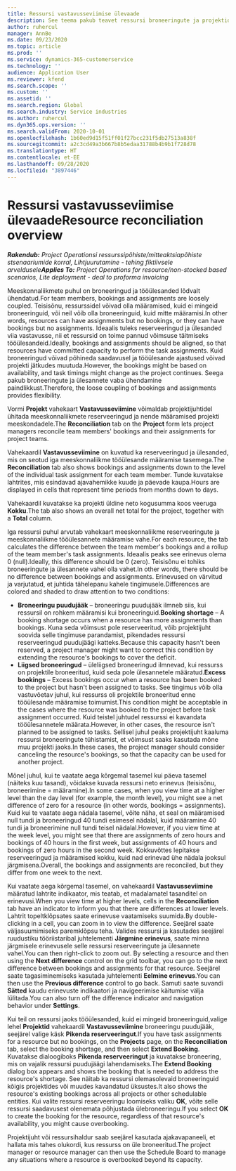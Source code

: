 ```yaml
---
title: Ressursi vastavusseviimise ülevaade
description: See teema pakub teavet ressursi broneeringute ja projektide määramise sobimise tagamise kohta.
author: ruhercul
manager: AnnBe
ms.date: 09/23/2020
ms.topic: article
ms.prod: ''
ms.service: dynamics-365-customerservice
ms.technology: ''
audience: Application User
ms.reviewer: kfend
ms.search.scope: ''
ms.custom: ''
ms.assetid: ''
ms.search.region: Global
ms.search.industry: Service industries
ms.author: ruhercul
ms.dyn365.ops.version: ''
ms.search.validFrom: 2020-10-01
ms.openlocfilehash: 1b60ed9d15f51ff01f27bcc231f5db27513a838f
ms.sourcegitcommit: a2c3cd49a3b667b8b5edaa31788b4b9b1f728d78
ms.translationtype: HT
ms.contentlocale: et-EE
ms.lasthandoff: 09/28/2020
ms.locfileid: "3897446"
---
```

# <a name="resource-reconciliation-overview"></a><span data-ttu-id="806de-103">Ressursi vastavusseviimise ülevaade</span><span class="sxs-lookup"><span data-stu-id="806de-103">Resource reconciliation overview</span></span>

<span data-ttu-id="806de-104">_**Rakendub:** Project Operationsi ressurssipõhiste/mitteaktsiapõhiste stsenaariumide korral,  Lihtjuurutamine - tehing fiktiivsele arveldusele_</span><span class="sxs-lookup"><span data-stu-id="806de-104">_**Applies To:** Project Operations for resource/non-stocked based scenarios, Lite deployment - deal to proforma invoicing_</span></span>

<span data-ttu-id="806de-105">Meeskonnaliikmete puhul on broneeringud ja tööülesanded lõdvalt ühendatud.</span><span class="sxs-lookup"><span data-stu-id="806de-105">For team members, bookings and assignments are loosely coupled.</span></span> <span data-ttu-id="806de-106">Teisisõnu, ressurssidel võivad olla määramised, kuid ei mingeid broneeringuid, või neil võib olla broneeringuid, kuid mitte määramisi.</span><span class="sxs-lookup"><span data-stu-id="806de-106">In other words, resources can have assignments but no bookings, or they can have bookings but no assignments.</span></span> <span data-ttu-id="806de-107">Ideaalis tuleks reserveeringud ja ülesanded viia vastavusse, nii et ressursid on toime pannud võimsuse täitmiseks tööülesandeid.</span><span class="sxs-lookup"><span data-stu-id="806de-107">Ideally, bookings and assignments should be aligned, so that resources have committed capacity to perform the task assignments.</span></span> <span data-ttu-id="806de-108">Kuid broneeringud võivad põhineda saadavusel ja tööülesande ajastused võivad projekti jätkudes muutuda.</span><span class="sxs-lookup"><span data-stu-id="806de-108">However, the bookings might be based on availability, and task timings might change as the project continues.</span></span> <span data-ttu-id="806de-109">Seega pakub broneeringute ja ülesannete vaba ühendamine paindlikkust.</span><span class="sxs-lookup"><span data-stu-id="806de-109">Therefore, the loose coupling of bookings and assignments provides flexibility.</span></span>

<span data-ttu-id="806de-110">Vormi **Projekt** vahekaart **Vastavusseviimine** võimaldab projektijuhtidel ühitada meeskonnaliikmete reserveeringud ja nende määramised projekti meeskondadele.</span><span class="sxs-lookup"><span data-stu-id="806de-110">The **Reconciliation** tab on the **Project** form lets project managers reconcile team members' bookings and their assignments for project teams.</span></span>

<span data-ttu-id="806de-111">Vahekaardil **Vastavusseviimine** on kuvatud ka reserveeringud ja ülesanded, mis on seotud iga meeskonnaliikme tööülesande määramise tasemega.</span><span class="sxs-lookup"><span data-stu-id="806de-111">The **Reconciliation** tab also shows bookings and assignments down to the level of the individual task assignment for each team member.</span></span> <span data-ttu-id="806de-112">Tunde kuvatakse lahtrites, mis esindavad ajavahemikke kuude ja päevade kaupa.</span><span class="sxs-lookup"><span data-stu-id="806de-112">Hours are displayed in cells that represent time periods from months down to days.</span></span>

<span data-ttu-id="806de-113">Vahekaardil kuvatakse ka projekti üldine neto kogusumma koos veeruga **Kokku**.</span><span class="sxs-lookup"><span data-stu-id="806de-113">The tab also shows an overall net total for the project, together with a **Total** column.</span></span>

<span data-ttu-id="806de-114">Iga ressursi puhul arvutab vahekaart meeskonnaliikme reserveeringute ja meeskonnaliikme tööülesannete määramise vahe.</span><span class="sxs-lookup"><span data-stu-id="806de-114">For each resource, the tab calculates the difference between the team member's bookings and a rollup of the team member's task assignments.</span></span> <span data-ttu-id="806de-115">Ideaalis peaks see erinevus olema 0 (null).</span><span class="sxs-lookup"><span data-stu-id="806de-115">Ideally, this difference should be 0 (zero).</span></span> <span data-ttu-id="806de-116">Teisisõnu ei tohiks broneeringute ja ülesannete vahel olla vahet.</span><span class="sxs-lookup"><span data-stu-id="806de-116">In other words, there should be no difference between bookings and assignments.</span></span> <span data-ttu-id="806de-117">Erinevused on värvitud ja varjutatud, et juhtida tähelepanu kahele tingimusele.</span><span class="sxs-lookup"><span data-stu-id="806de-117">Differences are colored and shaded to draw attention to two conditions:</span></span>

- <span data-ttu-id="806de-118">**Broneeringu puudujääk** – broneeringu puudujääk ilmneb siis, kui ressursil on rohkem määramisi kui broneeringuid.</span><span class="sxs-lookup"><span data-stu-id="806de-118">**Booking shortage** – A booking shortage occurs when a resource has more assignments than bookings.</span></span> <span data-ttu-id="806de-119">Kuna seda võimsust pole reserveeritud, võib projektijuht soovida selle tingimuse parandamist, pikendades ressursi reserveeringud puudujäägi katteks.</span><span class="sxs-lookup"><span data-stu-id="806de-119">Because this capacity hasn't been reserved, a project manager might want to correct this condition by extending the resource's bookings to cover the deficit.</span></span>
- <span data-ttu-id="806de-120">**Liigsed broneeringud** – üleliigsed broneeringud ilmnevad, kui ressurss on projektile broneeritud, kuid seda pole ülesannetele määratud.</span><span class="sxs-lookup"><span data-stu-id="806de-120">**Excess bookings** – Excess bookings occur when a resource has been booked to the project but hasn't been assigned to tasks.</span></span> <span data-ttu-id="806de-121">See tingimus võib olla vastuvõetav juhul, kui ressurss oli projektile broneeritud enne tööülesande määramise toimumist.</span><span class="sxs-lookup"><span data-stu-id="806de-121">This condition might be acceptable in the cases where the resource was booked to the project before task assignment occurred.</span></span> <span data-ttu-id="806de-122">Kuid teistel juhtudel ressurssi ei kavandata tööülesannetele määrata.</span><span class="sxs-lookup"><span data-stu-id="806de-122">However, in other cases, the resource isn't planned to be assigned to tasks.</span></span> <span data-ttu-id="806de-123">Sellisel juhul peaks projektijuht kaaluma ressursi broneeringute tühistamist, et võimsust saaks kasutada mõne muu projekti jaoks.</span><span class="sxs-lookup"><span data-stu-id="806de-123">In these cases, the project manager should consider canceling the resource's bookings, so that the capacity can be used for another project.</span></span>

<span data-ttu-id="806de-124">Mõnel juhul, kui te vaatate aega kõrgemal tasemel kui päeva tasemel (näiteks kuu tasand), võidakse kuvada ressursi neto erinevus (teisisõnu, broneerimine = määramine).</span><span class="sxs-lookup"><span data-stu-id="806de-124">In some cases, when you view time at a higher level than the day level (for example, the month level), you might see a net difference of zero for a resource (in other words, bookings = assignments).</span></span> <span data-ttu-id="806de-125">Kuid kui te vaatate aega nädala tasemel, võite näha, et seal on määramised null tundi ja broneeringud 40 tundi esimesel nädalal, kuid määramine 40 tundi ja broneerimine null tundi teisel nädalal.</span><span class="sxs-lookup"><span data-stu-id="806de-125">However, if you view time at the week level, you might see that there are assignments of zero hours and bookings of 40 hours in the first week, but assignments of 40 hours and bookings of zero hours in the second week.</span></span> <span data-ttu-id="806de-126">Kokkuvõttes lepitakse reserveeringud ja määramised kokku, kuid nad erinevad ühe nädala jooksul järgmisena.</span><span class="sxs-lookup"><span data-stu-id="806de-126">Overall, the bookings and assignments are reconciled, but they differ from one week to the next.</span></span>

<span data-ttu-id="806de-127">Kui vaatate aega kõrgemal tasemel, on vahekaardil **Vastavusseviimine** määratud lahtrite indikaator, mis teatab, et madalamatel tasanditel on erinevusi.</span><span class="sxs-lookup"><span data-stu-id="806de-127">When you view time at higher levels, cells in the **Reconciliation** tab have an indicator to inform you that there are differences at lower levels.</span></span> <span data-ttu-id="806de-128">Lahtrit topeltklõpsates saate erinevuse vaatamiseks suumida.</span><span class="sxs-lookup"><span data-stu-id="806de-128">By double-clicking in a cell, you can zoom in to view the difference.</span></span> <span data-ttu-id="806de-129">Seejärel saate väljasuumimiseks paremklõpsu teha. Valides ressursi ja kasutades seejärel ruudustiku tööriistaribal juhtelementi **Järgmine erinevus**, saate minna järgmisele erinevusele selle ressursi reserveeringute ja ülesannete vahel.</span><span class="sxs-lookup"><span data-stu-id="806de-129">You can then right-click to zoom out. By selecting a resource and then using the **Next difference** control on the grid toolbar, you can go to the next difference between bookings and assignments for that resource.</span></span> <span data-ttu-id="806de-130">Seejärel saate tagasiminemiseks kasutada juhtelementi **Eelmine erinevus**.</span><span class="sxs-lookup"><span data-stu-id="806de-130">You can then use the **Previous difference** control to go back.</span></span> <span data-ttu-id="806de-131">Samuti saate suvandi **Sätted** kaudu erinevuste indikaatori ja navigeerimise käitumise välja lülitada.</span><span class="sxs-lookup"><span data-stu-id="806de-131">You can also turn off the difference indicator and navigation behavior under **Settings**.</span></span>


<span data-ttu-id="806de-132">Kui teil on ressursi jaoks tööülesanded, kuid ei mingeid broneeringuid,valige lehel **Projektid** vahekaardil **Vastavusseviimine** broneeringu puudujääk, seejärel valige käsk **Pikenda reserveeringut**.</span><span class="sxs-lookup"><span data-stu-id="806de-132">If you have task assignments for a resource but no bookings, on the **Projects** page, on the **Reconciliation** tab, select the booking shortage, and then select **Extend Booking**.</span></span> <span data-ttu-id="806de-133">Kuvatakse dialoogiboks **Pikenda reserveeringut** ja kuvatakse broneering, mis on vajalik ressursi puudujäägi lahendamiseks.</span><span class="sxs-lookup"><span data-stu-id="806de-133">The **Extend Booking** dialog box appears and shows the booking that is needed to address the resource's shortage.</span></span> <span data-ttu-id="806de-134">See näitab ka ressursi olemasolevaid broneeringuid kõigis projektides või muudes kavandatud üksustes.</span><span class="sxs-lookup"><span data-stu-id="806de-134">It also shows the resource's existing bookings across all projects or other schedulable entities.</span></span> <span data-ttu-id="806de-135">Kui valite ressursi reserveeringu loomiseks valiku **OK**, võite selle ressursi saadavusest olenemata põhjustada ülebroneeringu.</span><span class="sxs-lookup"><span data-stu-id="806de-135">If you select **OK** to create the booking for the resource, regardless of that resource's availability, you might cause overbooking.</span></span>

<span data-ttu-id="806de-136">Projektijuht või ressursihaldur saab seejärel kasutada ajakavapaneeli, et hallata mis tahes olukordi, kus ressurss on üle broneeritud.</span><span class="sxs-lookup"><span data-stu-id="806de-136">The project manager or resource manager can then use the Schedule Board to manage any situations where a resource is overbooked beyond its capacity.</span></span>

